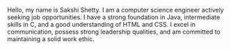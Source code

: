Hello, my name is Sakshi Shetty. I am a computer science engineer actively seeking job opportunities. I have a strong foundation in Java, intermediate skills in C, and a good understanding of HTML and CSS. I excel in communication, possess strong leadership qualities, and am committed to maintaining a solid work ethic.
